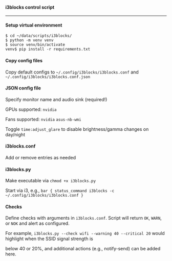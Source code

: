 #### i3blocks control script
___

#### Setup virtual environment
```
$ cd ~/data/scripts/i3blocks/
$ python -m venv venv
$ source venv/bin/activate
venv$ pip install -r requirements.txt
```

#### Copy config files
Copy default configs to `~/.config/i3blocks/i3blocks.conf` and `~/.config/i3blocks/i3blocks.conf.json`

#### JSON config file
Specify monitor name and audio sink (required!)

GPUs supported: `nvidia`

Fans supported: `nvidia` `asus-nb-wmi`

Toggle `time:adjust_glare` to disable brightness/gamma changes on day/night

#### i3blocks.conf
Add or remove entries as needed

#### i3blocks.py
Make executable via `chmod +x i3blocks.py`

Start via i3, e.g., `bar { status_command i3blocks -c ~/.config/i3blocks/i3blocks.conf }`

#### Checks
Define checks with arguments in `i3blocks.conf`. Script will return `OK`, `WARN`, or `NOK` and alert as configured.

For example, `i3blocks.py --check wifi --warning 40 --critical 20` would highlight when the SSID signal strength is

below 40 or 20%, and additional actions (e.g., notify-send) can be added here.